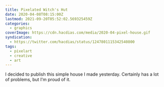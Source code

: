 ```yaml
---
title: Pixelated Witch's Hut
date: 2020-04-08T08:15:00Z
lastmod: 2021-09-20T05:52:02.569325459Z
categories:
  - graphics
coverImage: https://cdn.hacdias.com/media/2020-04-pixel-house.gif
syndication:
  - https://twitter.com/hacdias/status/1247801115342540800
tags:
  - pixelart
  - creative
  - art
---
```


I decided to publish this simple house I made yesterday. Certainly has a lot of problems, but I'm proud of it.
